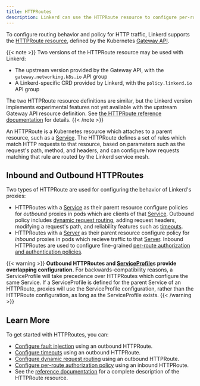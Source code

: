 ```yaml
---
title: HTTPRoutes
description: Linkerd can use the HTTPRoute resource to configure per-route policies.
---
```


To configure routing behavior and policy for HTTP traffic, Linkerd supports the
[HTTPRoute resource], defined by the Kubernetes [Gateway API].

{{< note >}}
Two versions of the HTTPRoute resource may be used with Linkerd:

- The upstream version provided by the Gateway API, with the
  `gateway.networking.k8s.io` API group
- A Linkerd-specific CRD provided by Linkerd, with the `policy.linkerd.io` API
  group

The two HTTPRoute resource definitions are similar, but the Linkerd version
implements experimental features not yet available with the upstream Gateway API
resource definition. See [the HTTPRoute reference
documentation](../../reference/httproute/#linkerd-and-gateway-api-httproutes)
for details.
{{< /note >}}

An HTTPRoute is a Kubernetes resource which attaches to a parent resource, such
as a [Service]. The HTTPRoute defines a set of rules which match HTTP requests
to that resource, based on parameters such as the request's path, method, and
headers, and can configure how requests matching that rule are routed by the
Linkerd service mesh.

## Inbound and Outbound HTTPRoutes

Two types of HTTPRoute are used for configuring the behavior of Linkerd's
proxies:

- HTTPRoutes with a [Service] as their parent resource configure policies for
  _outbound_ proxies in pods which are clients of that [Service]. Outbound
  policy includes [dynamic request routing][dyn-routing], adding request
  headers, modifying a request's path, and reliability features such as
  [timeouts].
- HTTPRoutes with a [Server] as their parent resource configure policy for
  _inbound_ proxies in pods which recieve traffic to that [Server]. Inbound
  HTTPRoutes are used to configure fine-grained [per-route authorization and
  authentication policies][auth-policy].

{{< warning >}}
**Outbound HTTPRoutes and [ServiceProfile](../service-profiles/)s provide
overlapping configuration.** For backwards-compatibility reasons, a
ServiceProfile will take precedence over HTTPRoutes which configure the same
Service. If a ServiceProfile is defined for the parent Service of an HTTPRoute,
proxies will use the ServiceProfile configuration, rather than the HTTPRoute
configuration, as long as the ServiceProfile
exists.
{{< /warning >}}

## Learn More

To get started with HTTPRoutes, you can:

- [Configure fault injection](../../tasks/fault-injection/) using an outbound
  HTTPRoute.
- [Configure timeouts][timeouts] using an outbound HTTPRoute.
- [Configure dynamic request routing][dyn-routing] using an outbound HTTPRoute.
- [Configure per-route authorization policy][auth-policy] using an inbound
  HTTPRoute.
- See the [reference documentation](../../reference/httproute/) for a complete
  description of the HTTPRoute resource.

[HTTPRoute resource]: https://gateway-api.sigs.k8s.io/api-types/httproute/
[Gateway API]: https://gateway-api.sigs.k8s.io/
[Service]: https://kubernetes.io/docs/concepts/services-networking/service/
[Server]: ../../reference/authorization-policy/#server
[auth-policy]: ../../tasks/configuring-per-route-policy/
[dyn-routing]:../../tasks/configuring-dynamic-request-routing/
[timeouts]: ../../tasks/configuring-timeouts/#using-httproutes
